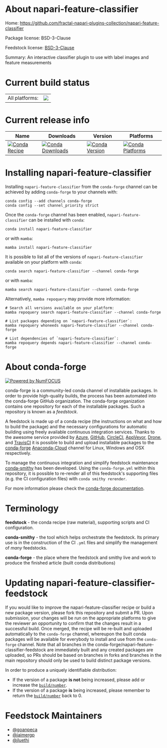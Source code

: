 About napari-feature-classifier
===============================

Home: https://github.com/fractal-napari-plugins-collection/napari-feature-classifier

Package license: BSD-3-Clause

Feedstock license: [BSD-3-Clause](https://github.com/conda-forge/napari-feature-classifier-feedstock/blob/main/LICENSE.txt)

Summary: An interactive classifier plugin to use with label images and feature measurements

Current build status
====================


<table><tr><td>All platforms:</td>
    <td>
      <a href="https://dev.azure.com/conda-forge/feedstock-builds/_build/latest?definitionId=16455&branchName=main">
        <img src="https://dev.azure.com/conda-forge/feedstock-builds/_apis/build/status/napari-feature-classifier-feedstock?branchName=main">
      </a>
    </td>
  </tr>
</table>

Current release info
====================

| Name | Downloads | Version | Platforms |
| --- | --- | --- | --- |
| [![Conda Recipe](https://img.shields.io/badge/recipe-napari--feature--classifier-green.svg)](https://anaconda.org/conda-forge/napari-feature-classifier) | [![Conda Downloads](https://img.shields.io/conda/dn/conda-forge/napari-feature-classifier.svg)](https://anaconda.org/conda-forge/napari-feature-classifier) | [![Conda Version](https://img.shields.io/conda/vn/conda-forge/napari-feature-classifier.svg)](https://anaconda.org/conda-forge/napari-feature-classifier) | [![Conda Platforms](https://img.shields.io/conda/pn/conda-forge/napari-feature-classifier.svg)](https://anaconda.org/conda-forge/napari-feature-classifier) |

Installing napari-feature-classifier
====================================

Installing `napari-feature-classifier` from the `conda-forge` channel can be achieved by adding `conda-forge` to your channels with:

```
conda config --add channels conda-forge
conda config --set channel_priority strict
```

Once the `conda-forge` channel has been enabled, `napari-feature-classifier` can be installed with `conda`:

```
conda install napari-feature-classifier
```

or with `mamba`:

```
mamba install napari-feature-classifier
```

It is possible to list all of the versions of `napari-feature-classifier` available on your platform with `conda`:

```
conda search napari-feature-classifier --channel conda-forge
```

or with `mamba`:

```
mamba search napari-feature-classifier --channel conda-forge
```

Alternatively, `mamba repoquery` may provide more information:

```
# Search all versions available on your platform:
mamba repoquery search napari-feature-classifier --channel conda-forge

# List packages depending on `napari-feature-classifier`:
mamba repoquery whoneeds napari-feature-classifier --channel conda-forge

# List dependencies of `napari-feature-classifier`:
mamba repoquery depends napari-feature-classifier --channel conda-forge
```


About conda-forge
=================

[![Powered by
NumFOCUS](https://img.shields.io/badge/powered%20by-NumFOCUS-orange.svg?style=flat&colorA=E1523D&colorB=007D8A)](https://numfocus.org)

conda-forge is a community-led conda channel of installable packages.
In order to provide high-quality builds, the process has been automated into the
conda-forge GitHub organization. The conda-forge organization contains one repository
for each of the installable packages. Such a repository is known as a *feedstock*.

A feedstock is made up of a conda recipe (the instructions on what and how to build
the package) and the necessary configurations for automatic building using freely
available continuous integration services. Thanks to the awesome service provided by
[Azure](https://azure.microsoft.com/en-us/services/devops/), [GitHub](https://github.com/),
[CircleCI](https://circleci.com/), [AppVeyor](https://www.appveyor.com/),
[Drone](https://cloud.drone.io/welcome), and [TravisCI](https://travis-ci.com/)
it is possible to build and upload installable packages to the
[conda-forge](https://anaconda.org/conda-forge) [Anaconda-Cloud](https://anaconda.org/)
channel for Linux, Windows and OSX respectively.

To manage the continuous integration and simplify feedstock maintenance
[conda-smithy](https://github.com/conda-forge/conda-smithy) has been developed.
Using the ``conda-forge.yml`` within this repository, it is possible to re-render all of
this feedstock's supporting files (e.g. the CI configuration files) with ``conda smithy rerender``.

For more information please check the [conda-forge documentation](https://conda-forge.org/docs/).

Terminology
===========

**feedstock** - the conda recipe (raw material), supporting scripts and CI configuration.

**conda-smithy** - the tool which helps orchestrate the feedstock.
                   Its primary use is in the construction of the CI ``.yml`` files
                   and simplify the management of *many* feedstocks.

**conda-forge** - the place where the feedstock and smithy live and work to
                  produce the finished article (built conda distributions)


Updating napari-feature-classifier-feedstock
============================================

If you would like to improve the napari-feature-classifier recipe or build a new
package version, please fork this repository and submit a PR. Upon submission,
your changes will be run on the appropriate platforms to give the reviewer an
opportunity to confirm that the changes result in a successful build. Once
merged, the recipe will be re-built and uploaded automatically to the
`conda-forge` channel, whereupon the built conda packages will be available for
everybody to install and use from the `conda-forge` channel.
Note that all branches in the conda-forge/napari-feature-classifier-feedstock are
immediately built and any created packages are uploaded, so PRs should be based
on branches in forks and branches in the main repository should only be used to
build distinct package versions.

In order to produce a uniquely identifiable distribution:
 * If the version of a package **is not** being increased, please add or increase
   the [``build/number``](https://docs.conda.io/projects/conda-build/en/latest/resources/define-metadata.html#build-number-and-string).
 * If the version of a package **is** being increased, please remember to return
   the [``build/number``](https://docs.conda.io/projects/conda-build/en/latest/resources/define-metadata.html#build-number-and-string)
   back to 0.

Feedstock Maintainers
=====================

* [@goanpeca](https://github.com/goanpeca/)
* [@jaimergp](https://github.com/jaimergp/)
* [@jluethi](https://github.com/jluethi/)

